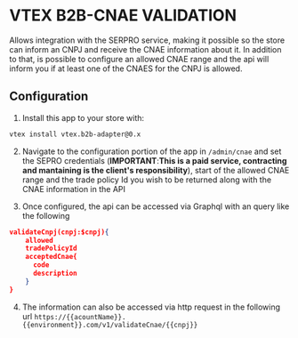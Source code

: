 # VTEX B2B-CNAE VALIDATION

Allows integration with the SERPRO service, making it possible so the store can inform an CNPJ and receive the CNAE information about it. In addition to that, is possible to configure an allowed CNAE range and the api will inform you if at least one of the CNAES for the CNPJ is allowed.

## Configuration

1. Install this app to your store with:
```sh
vtex install vtex.b2b-adapter@0.x
```
2. Navigate to the configuration portion of the app in `/admin/cnae` and set the SEPRO credentials (**IMPORTANT**:**This is a paid service, contracting and mantaining is the client's responsibility**), start of the allowed CNAE range and the trade policy Id you wish to be returned along with the CNAE information in the API

3. Once configured, the api can be accessed via Graphql with an query like the following
```json
validateCnpj(cnpj:$cnpj){
    allowed
    tradePolicyId
    acceptedCnae{
      code
      description      
    }
}
```

4. The information can also be accessed via http request in the following url
``
https://{{acountName}}.{{environment}}.com/v1/validateCnae/{{cnpj}}
``


